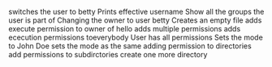 switches the user to betty
Prints effective username
Show all the groups the user is part of
Changing the owner to user betty
Creates an empty file
adds execute permission to owner of hello
adds multiple permissions
adds ececution permissions toeverybody
User has all permissions
Sets the mode to John Doe
sets the mode as the same
adding permission to directories
add permissions to subdirctories
create one more directory
